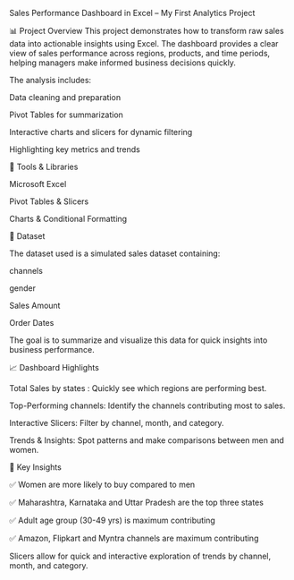 Sales Performance Dashboard in Excel – My First Analytics Project

📊 Project Overview
This project demonstrates how to transform raw sales data into actionable insights using Excel. The dashboard provides a clear view of sales performance across regions, products, and time periods, helping managers make informed business decisions quickly.

The analysis includes:

Data cleaning and preparation

Pivot Tables for summarization

Interactive charts and slicers for dynamic filtering

Highlighting key metrics and trends

🧰 Tools & Libraries

Microsoft Excel

Pivot Tables & Slicers


Charts & Conditional Formatting

🧾 Dataset

The dataset used is a simulated sales dataset containing:

channels

gender

Sales Amount

Order Dates

The goal is to summarize and visualize this data for quick insights into business performance.

📈 Dashboard Highlights

Total Sales by states : Quickly see which regions are performing best.

Top-Performing channels: Identify the channels contributing most to sales.

Interactive Slicers: Filter by channel, month, and category.

Trends & Insights: Spot patterns and make comparisons between men and women.






📌 Key Insights

 ✅ Women are more likely to buy compared to men 

 ✅ Maharashtra, Karnataka and Uttar Pradesh are the top three states  

 ✅ Adult age group (30-49 yrs) is maximum contributing 

 ✅  Amazon, Flipkart and Myntra channels  are maximum contributing 



Slicers allow for quick and interactive exploration of trends by channel, month, and category.
